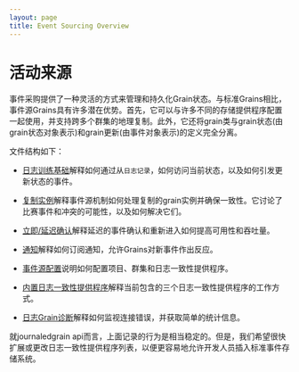 ```yaml
---
layout: page
title: Event Sourcing Overview
---
```


# 活动来源

事件采购提供了一种灵活的方式来管理和持久化Grain状态。与标准Grains相比，事件源Grains具有许多潜在优势。首先，它可以与许多不同的存储提供程序配置一起使用，并支持跨多个群集的地理复制。此外，它还将grain类与grain状态(由grain状态对象表示)和grain更新(由事件对象表示)的定义完全分离。

文件结构如下：

-   [日志训练基础](journaledgrain_basics.md)解释如何通过从`日志记录`，如何访问当前状态，以及如何引发更新状态的事件。

-   [复制实例](replicated_instances.md)解释事件源机制如何处理复制的grain实例并确保一致性。它讨论了比赛事件和冲突的可能性，以及如何解决它们。

-   [立即/延迟确认](immediate_vs_delayed_confirmation.md)解释延迟的事件确认和重新进入如何提高可用性和吞吐量。

-   [通知](notifications.md)解释如何订阅通知，允许Grains对新事件作出反应。

-   [事件源配置](event_sourcing_configuration.md)说明如何配置项目、群集和日志一致性提供程序。

-   [内置日志一致性提供程序](log_consistency_providers.md)解释当前包含的三个日志一致性提供程序的工作方式。

-   [日志Grain诊断](journaledgrain_diagnostics.md)解释如何监视连接错误，并获取简单的统计信息。

就journaledgrain api而言，上面记录的行为是相当稳定的。但是，我们希望很快扩展或更改日志一致性提供程序列表，以便更容易地允许开发人员插入标准事件存储系统。
